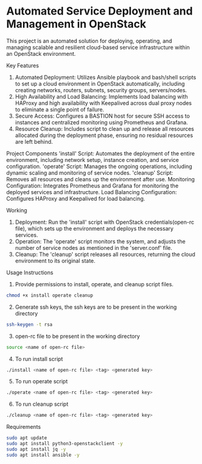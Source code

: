 # Automated Service Deployment and Management in OpenStack

This project is an automated solution for deploying, operating, and managing scalable and resilient cloud-based service infrastructure within an OpenStack environment.

Key Features
1. Automated Deployment: Utilizes Ansible playbook and bash/shell scripts to set up a cloud environment in OpenStack automatically, including creating networks, routers, subnets, security groups, servers/nodes.
2. High Availability and Load Balancing: Implements load balancing with HAProxy and high availability with Keepalived across dual proxy nodes to eliminate a single point of failure.
3. Secure Access: Configures a BASTION host for secure SSH access to instances and centralized monitoring using Prometheus and Grafana.
4. Resource Cleanup: Includes script to clean up and release all resources allocated during the deployment phase, ensuring no residual resources are left behind.

Project Components
'install' Script: Automates the deployment of the entire environment, including network setup, instance creation, and service configuration.
'operate' Script: Manages the ongoing operations, including dynamic scaling and monitoring of service nodes.
'cleanup' Script: Removes all resources and cleans up the environment after use.
Monitoring Configuration: Integrates Prometheus and Grafana for monitoring the deployed services and infrastructure.
Load Balancing Configuration: Configures HAProxy and Keepalived for load balancing.

Working  
1. Deployment: Run the 'install' script with OpenStack credentials(open-rc file), which sets up the environment and deploys the necessary services.
2. Operation: The 'operate' script monitors the system, and adjusts the number of service nodes as mentioned in the 'server.conf' file.
3. Cleanup: The 'cleanup' script releases all resources, returning the cloud environment to its original state.

Usage Instructions
1. Provide permissions to install, operate, and cleanup script files.
```bash
chmod +x install operate cleanup
```
2. Generate ssh keys, the ssh keys are to be present in the working directory 
```bash
ssh-keygen -t rsa 
```
3. open-rc file to be present in the working directory 
```bash
source <name of open-rc file>
```
4. To run install script
```bash
./install <name of open-rc file> <tag> <generated key>
```
5. To run operate script
```bash
./operate <name of open-rc file> <tag> <generated key>
```
6. To run cleanup script
```bash
./cleanup <name of open-rc file> <tag> <generated key>
```
Requirements 
```bash
sudo apt update
sudo apt install python3-openstackclient -y
sudo apt install jq -y 
sudo apt install ansible -y
```





